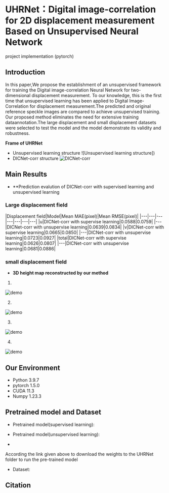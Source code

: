# UHRNet：Digital image-correlation for 2D displacement measurement Based on Unsupervised Neural Network
 project implementation (pytorch)
## Introduction
In this paper,We propose the establishment of an unsupervised framework for training the Digital image-correlation Neural Network for two-dimensional displacement measurement. To our knowledge, this is the first time that unsupervised learning has been applied to Digital Image-Correlation for displacement measurement.The predicted and original reference speckle images are compared to achieve unsupervised training. Our proposed method eliminates the need for extensive training dataannotation.The large displacement and small displacement datasets were selected to test the model and the model demonstrate its validity and robustness.


**Frame of UHRNet**
 
- Unsupervised learning structure
![Unsupervised learning structure])
- DICNet-corr structure
![DICNet-corr]()

## Main Results
-   **Prediction evalution of DICNet-corr with supervised learning and unsupervised learning

### Large displacement field

|Displacement field|Model|Mean MAE(pixel)|Mean RMSE(pixel)|
|---|---|---|---|---|---|---|
|u|DICNet-corr with supervise learning|0.0588|0.0759|
|---|DICNet-corr with unsupervise learning|0.0639|0.0834|
|v|DICNet-corr with supervise learning|0.0665|0.0850|
|---|DICNet-corr with unsupervise learning|0.0723|0.0927|
|total|DICNet-corr with supervise learning|0.0626|0.0807|
|---|DICNet-corr with unsupervise learning|0.0681|0.0886|

### small displacement field

-   **3D height map reconstructed by our method**

1. 

![demo]()

2. 

![demo]()

3.

![demo]()

4.

![demo]()

## Our Environment

- Python 3.9.7
- pytorch 1.5.0
- CUDA 11.3
- Numpy 1.23.3
## Pretrained model and Dataset
- Pretrained model(supervised learning):

- Pretrained model(unsupervised learning):
- 
According the link given above to download the weights to the UHRNet folder to run the pre-trained model
- Dataset:
## Citation

